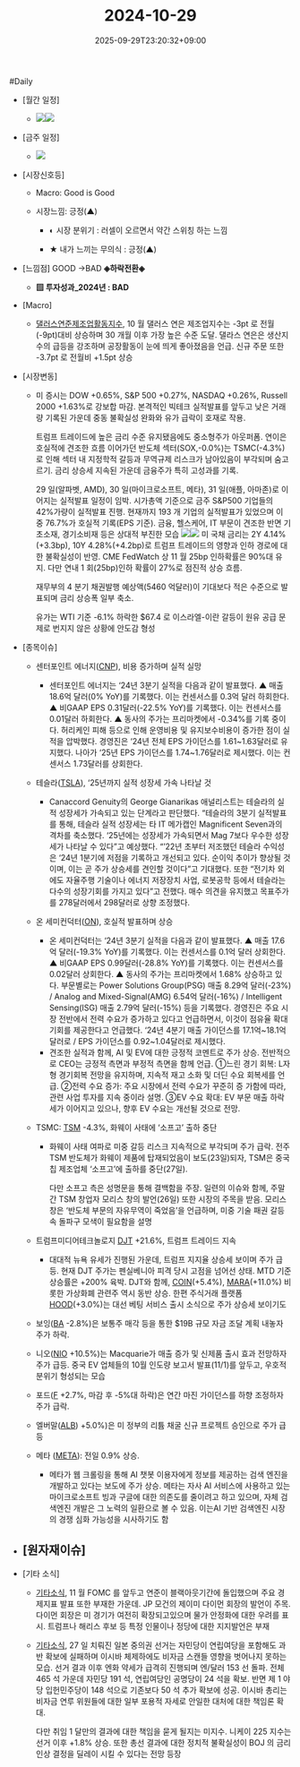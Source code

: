 ﻿---
title: "2024-10-29"
date: 2025-09-29T23:20:32+09:00
lastmod: 2025-10-02T20:04:42+09:00
type: docs
sidebar:
  open: true
weight: 21
---
<div style="display:none">
  <meta property="article:published_time" content="2025-09-29T14:20:32Z" />
  <meta property="article:modified_time" content="2025-10-02T11:04:42Z" />
</div>
#Daily 

- [월간 일정]
	- ![](Pasted%20image%2020241025140650.png)![](Pasted%20image%2020241025140455.png)

- [금주 일정]
	- ![](Pasted%20image%2020241025140633.png)

- [시장신호등]
	- Macro: Good is Good
	  
	- 시장느낌: 긍정(▲)
	  
		- ◐ 시장 분위기 : 러셀이 오르면서 약간 스위칭 하는 느낌
		  
		- ★ 내가 느끼는 무의식 : 긍정(▲)

- [느낌점] GOOD →BAD **◈하락전환◈**
	  
	- **▨ 투자성과_2024년 : BAD**

- [Macro]
	- [댈러스연준제조업활동지수](/industry-study/1경제매크로1경기댈러스연준제조업활동지수/), 10 월 댈러스 연은 제조업지수는 -3pt 로 전월(-9pt)대비 상승하며 30 개월 이후 가장 높은 수준 도달. 댈라스 연은은 생산지수의 급등을 강조하며 공장활동이 눈에 띄게 좋아졌음을 언급. 신규 주문 또한 -3.7pt 로 전월비 +1.5pt 상승

- [시장변동]
	- 미 증시는 DOW +0.65%, S&P 500 +0.27%, NASDAQ +0.26%, Russell 2000 +1.63%로 강보합 마감. 본격적인 빅테크 실적발표를 앞두고 낮은 거래량 기록된 가운데 중동 불확실성 완화와 유가 급락이 호재로 작용. 
	  
	  트럼프 트레이드에 높은 금리 수준 유지됐음에도 중소형주가 아웃퍼폼. 연이은 호실적에 견조한 흐름 이어가던 반도체 섹터(SOX,-0.0%)는 TSMC(-4.3%)로 인해 섹터 내 지정학적 갈등과 무역규제 리스크가 남아있음이 부각되며 숨고르기. 금리 상승세 지속된 가운데 금융주가 특히 고성과를 기록.
	  
	  29 일(알파벳, AMD), 30 일(마이크로소프트, 메타), 31 일(애플, 아마존)로 이어지는 실적발표 일정이 임박. 시가총액 기준으로 금주 S&P500 기업들의 42%가량이 실적발표 진행. 현재까지 193 개 기업의 실적발표가 있었으며 이 중 76.7%가 호실적 기록(EPS 기준). 금융, 헬스케어, IT 부문이 견조한 반면 기초소재, 경기소비재 등은 상대적 부진한 모습
	  ![](Pasted%20image%2020241029134349.png)![](Pasted%20image%2020241029134333.png)
	  미 국채 금리는 2Y 4.14%(+3.3bp), 10Y 4.28%(+4.2bp)로 트럼프 트레이드의 영향과 인하 경로에 대한 불확실성이 반영. CME FedWatch 상 11 월 25bp 인하확률은 90%대 유지. 다만 연내 1 회(25bp)인하 확률이 27%로 점진적 상승 흐름. 
	  
	  재무부의 4 분기 채권발행 예상액(5460 억달러)이 기대보다 적은 수준으로 발표되며 금리 상승폭 일부 축소. 
	  
	  유가는 WTI 기준 -6.1% 하락한 $67.4 로 이스라엘-이란 갈등이 원유 공급 문제로 번지지 않은 상황에 안도감 형성

- [종목이슈]
	- 센터포인트 에너지([CNP](/company-analysis/cnp/)), 비용 증가하며 실적 실망 
		- 센터포인트 에너지는 ‘24년 3분기 실적을 다음과 같이 발표했다.   ▲ 매출 18.6억 달러(0% YoY)를 기록했다. 이는 컨센서스를 0.3억 달러 하회한다.   ▲ 비GAAP EPS 0.31달러(-22.5% YoY)를 기록했다. 이는 컨센서스를 0.01달러 하회한다.   ▲ 동사의 주가는 프리마켓에서 -0.34%를 기록 중이다.   허리케인 피해 등으로 인해 운영비용 및 유지보수비용이 증가한 점이 실적을 압박했다.   경영진은 ‘24년 전체 EPS 가이던스를 1.61~1.63달러로 유지했다.   나아가 ‘25년 EPS 가이던스를 1.74~1.76달러로 제시했다. 이는 컨센서스 1.73달러를 상회한다.
		  
	-  테슬라([TSLA](/company-analysis/tsla/)), ‘25년까지 실적 성장세 가속 나타날 것
		- Canaccord Genuity의 George Gianarikas 애널리스트는 테슬라의 실적 성장세가 가속되고 있는 단계라고 판단했다.   “테슬라의 3분기 실적발표를 통해, 테슬라 실적 성장세는 타 IT 메가캡인 Magnificent Seven과의 격차를 축소했다. ‘25년에는 성장세가 가속되면서 Mag 7보다 우수한 성장세가 나타날 수 있다”고 예상했다.   “’22년 초부터 저조했던 테슬라 수익성은 ‘24년 1분기에 저점을 기록하고 개선되고 있다. 순이익 추이가 향상될 것이며, 이는 곧 주가 상승세를 견인할 것이다”고 기대했다.   또한 “전기차 외에도 자율주행 기술이나 에너지 저장장치 사업, 로봇공학 등에서 테슬라는 다수의 성장기회를 가지고 있다”고 전했다.   매수 의견을 유지했고 목표주가를 278달러에서 298달러로 상향 조정했다.
		  
	- 온 세미컨덕터([ON](/company-analysis/on/)), 호실적 발표하며 상승
		- 온 세미컨덕터는 ‘24년 3분기 실적을 다음과 같이 발표했다.   ▲ 매출 17.6억 달러(-19.3% YoY)를 기록했다. 이는 컨센서스를 0.1억 달러 상회한다.   ▲ 비GAAP EPS 0.99달러(-28.8% YoY)를 기록했다. 이는 컨센서스를 0.02달러 상회한다.   ▲ 동사의 주가는 프리마켓에서 1.68% 상승하고 있다.   부문별로는 Power Solutions Group(PSG) 매출 8.29억 달러(-23%) / Analog and Mixed-Signal(AMG) 6.54억 달러(-16%) / Intelligent Sensing(ISG) 매출 2.79억 달러(-15%) 등을 기록했다.   경영진은 주요 시장 전반에서 전력 수요가 증가하고 있다고 언급하면서, 이것이 점유율 확대기회를 제공한다고 언급했다.   ‘24년 4분기 매출 가이던스를 17.1억~18.1억 달러로 / EPS 가이던스를 0.92~1.04달러로 제시했다.
		- 견조한 실적과 함께, AI 및 EV에 대한 긍정적 코멘트로 주가 상승. 전반적으로 CEO는 긍정적 측면과 부정적 측면을 함께 언급. ①느린 경기 회복: L자형 경기회복 전망을 유지하며, 지속적 재고 소화 및 더딘 수요 회복세를 언급. ②전력 수요 증가: 주요 시장에서 전력 수요가 꾸준히 증 가함에 따라, 관련 사업 투자를 지속 중이라 설명. ③EV 수요 확대: EV 부문 매출 하락세가 이어지고 있으나, 향후 EV 수요는 개선될 것으로 전망.
		  
	- TSMC: [TSM](/company-analysis/tsm/) -4.3%, 화웨이 사태에 ‘소프고’ 출하 중단
		- 화웨이 사태 여파로 미중 갈등 리스크 지속적으로 부각되며 주가 급락. 전주 TSM 반도체가 화웨이 제품에 탑재되었음이 보도(23일)되자, TSM은 중국 칩 제조업체 ‘소프고’에 출하를 중단(27일). 
		  
		  다만 소프고 측은 성명문을 통해 결백함을 주장. 일련의 이슈와 함께, 주말 간 TSM 창업자 모리스 창의 발언(26일) 또한 시장의 주목을 받음. 모리스 창은 ‘반도체 부문의 자유무역이 죽었음’을 언급하며, 미중 기술 패권 갈등 속 돌파구 모색이 필요함을 설명
		  
	- 트럼프미디어테크놀로지 [DJT](/company-analysis/djt/) +21.6%, 트럼프 트레이드 지속
		- 대대적 뉴욕 유세가 진행된 가운데, 트럼프 지지율 상승세 보이며 주가 급등. 현재 DJT 주가는 펜실베니아 피격 당시 고점을 넘어선 상태. MTD 기준 상승률은 +200% 육박. DJT와 함께, [COIN](/company-analysis/coin/)(+5.4%), [MARA](/company-analysis/mara/)(+11.0%) 비롯한 가상화폐 관련주 역시 동반 상승. 한편 주식거래 플랫폼 [HOOD](/company-analysis/hood/)(+3.0%)는 대선 베팅 서비스 출시 소식으로 주가 상승세 보이기도
		  
	- 보잉([BA](/company-analysis/ba/) -2.8%)은 보통주 매각 등을 통한 $19B 규모 자금 조달 계획 내놓자 주가 하락.
	  
	- 니오([NIO](/company-analysis/nio/) +10.5%)는 Macquarie가 매출 증가 및 신제품 출시 효과 전망하자 주가 급등. 중국 EV 업체들의 10월 인도량 보고서 발표(11/1)를 앞두고, 우호적 분위기 형성되는 모습
	  
	- 포드([F](/company-analysis/f/) +2.7%, 마감 후 -5%대 하락)은 연간 마진 가이던스를 하향 조정하자 주가 급락.
	  
	- 엘버말([ALB](/company-analysis/alb/)) +5.0%)은 미 정부의 리튬 채굴 신규 프로젝트 승인으로 주가 급등
	  
	- 메타 ([META](/company-analysis/meta/)): 전일 0.9% 상승. 
		- 메타가 웹 크롤링을 통해 AI 챗봇 이용자에게 정보를 제공하는 검색 엔진을 개발하고 있다는 보도에 주가 상승. 메타는 자사 AI 서비스에 사용하고 있는 마이크로소프트 빙과 구글에 대한 의존도를 줄이려고 하고 있으며, 자체 검색엔진 개발은 그 노력의 일환으로 볼 수 있음. 이는AI 기반 검색엔진 시장의 경쟁 심화 가능성을 시사하기도 함

- [원자재이슈]
	- 

- [기타 소식]
	- [기타소식](/industry-study/기타소식/), 11 월 FOMC 를 앞두고 연준이 블랙아웃기간에 돌입했으며 주요 경제지표 발표 또한 부재한 가운데. JP 모건의 제이미 다이먼 회장의 발언이 주목. 다이먼 회장은 미 경기가 여전히 확장되고있으며 물가 안정화에 대한 우려를 표시. 트럼프나 해리스 후보 등 특정 인물이나 정당에 대한 지지발언은 부재
	  
	- [기타소식](/industry-study/기타소식/), 27 일 치뤄진 일본 중의권 선거는 자민당이 연립여당을 포함해도 과반 확보에 실패하며 이시바 체제하에도 비자금 스캔들 영향을 벗어나지 못하는 모습. 선거 결과 이후 엔화 약세가 급격히 진행되며 엔/달러 153 선 돌파. 전체 465 석 가운데 자민당 191 석, 연립여당인 공명당이 24 석을 확보. 반면 제 1 야당 입헌민주당이 148 석으로 기존보다 50 석 추가 확보에 성공. 이시바 총리는 비자금 연루 위원들에 대한 일부 포용적 자세로 안일한 대처에 대한 책임론 확대. 
	  
	  다만 취임 1 달만의 결과에 대한 책임을 묻게 될지는 미지수. 니케이 225 지수는 선거 이후 +1.8% 상승. 또한 총선 결과에 대한 정치적 불확실성이 BOJ 의 금리 인상 결정을 딜레이 시킬 수 있다는 전망 등장
